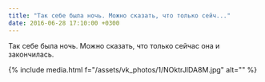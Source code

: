 ```yaml
---
title: "Так себе была ночь. Можно сказать, что только сейч..."
date: 2016-06-28 17:10:00 +0300
---
```


Так себе была ночь. Можно сказать, что только сейчас она и закончилась.

{% include media.html f="/assets/vk_photos/1/NOktrJlDA8M.jpg" alt="" %}
